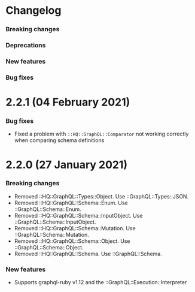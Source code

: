 # Changelog

### Breaking changes

### Deprecations

### New features

### Bug fixes

# 2.2.1 (04 February 2021)

### Bug fixes

- Fixed a problem with `::HQ::GraphQL::Comparator` not working correctly when comparing schema definitions

# 2.2.0 (27 January 2021)

### Breaking changes

- Removed ::HQ::GraphQL::Types::Object. Use ::GraphQL::Types::JSON.
- Removed ::HQ::GraphQL::Schema::Enum. Use ::GraphQL::Schema::Enum.
- Removed ::HQ::GraphQL::Schema::InputObject. Use ::GraphQL::Schema::InputObject.
- Removed ::HQ::GraphQL::Schema::Mutation. Use ::GraphQL::Schema::Mutation.
- Removed ::HQ::GraphQL::Schema::Object. Use ::GraphQL::Schema::Object.
- Removed ::HQ::GraphQL::Schema. Use ::GraphQL::Schema.

### New features

- Supports graphql-ruby v1.12 and the ::GraphQL::Execution::Interpreter
